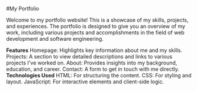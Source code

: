 #My Portfolio

Welcome to my portfolio website! This is a showcase of my skills, projects, and experiences. The portfolio is designed to give you an overview of my work, including various projects and accomplishments in the field of web development and software engineering.

**Features**
Homepage: Highlights key information about me and my skills.
Projects: A section to view detailed descriptions and links to various projects I've worked on.
About: Provides insights into my background, education, and career.
Contact: A form to get in touch with me directly.
**Technologies Used**
HTML: For structuring the content.
CSS: For styling and layout.
JavaScript: For interactive elements and client-side logic.
